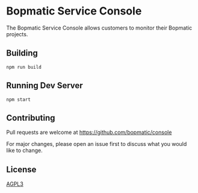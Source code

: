 # Bopmatic Service Console

The Bopmatic Service Console allows customers to monitor their Bopmatic projects.

## Building

`npm run build`

## Running Dev Server

`npm start`

## Contributing
Pull requests are welcome at https://github.com/bopmatic/console

For major changes, please open an issue first to discuss what you
would like to change.

## License
[AGPL3](https://www.gnu.org/licenses/agpl-3.0.en.html)

